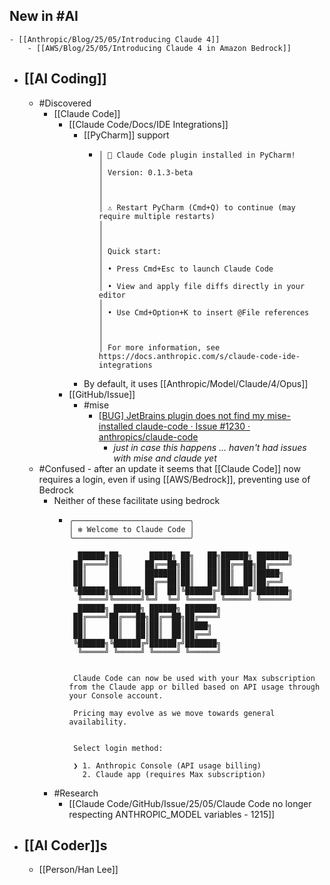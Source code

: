 ## New in #AI
	- [[Anthropic/Blog/25/05/Introducing Claude 4]]
		- [[AWS/Blog/25/05/Introducing Claude 4 in Amazon Bedrock]]
- ## [[AI Coding]]
	- #Discovered
		- [[Claude Code]]
			- [[Claude Code/Docs/IDE Integrations]]
				- [[PyCharm]] support
					- ```
					  │ 🎉 Claude Code plugin installed in PyCharm!                                                                                                                       │
					  │ Version: 0.1.3-beta                                                                                                                                               │
					  │                                                                                                                                                                   │
					  │ ⚠ Restart PyCharm (Cmd+Q) to continue (may require multiple restarts)                                                                                             │
					  │                                                                                                                                                                   │
					  │ Quick start:                                                                                                                                                      │
					  │ • Press Cmd+Esc to launch Claude Code                                                                                                                             │
					  │ • View and apply file diffs directly in your editor                                                                                                               │
					  │ • Use Cmd+Option+K to insert @File references                                                                                                                     │
					  │                                                                                                                                                                   │
					  │ For more information, see https://docs.anthropic.com/s/claude-code-ide-integrations 
					  ```
				- By default, it uses [[Anthropic/Model/Claude/4/Opus]]
			- [[GitHub/Issue]]
				- #mise
					- [[BUG] JetBrains plugin does not find my mise-installed claude-code · Issue #1230 · anthropics/claude-code](https://github.com/anthropics/claude-code/issues/1230)
						- *just in case this happens ... haven't had issues with mise and claude yet*
	- #Confused - after an update it seems that [[Claude Code]] now requires a login, even if using [[AWS/Bedrock]], preventing use of Bedrock
		- Neither of these facilitate using bedrock
			- ```
			  ╭──────────────────────────╮
			  │ ✻ Welcome to Claude Code │
			  ╰──────────────────────────╯
			  
			    ██████╗██╗      █████╗ ██╗   ██╗██████╗ ███████╗
			   ██╔════╝██║     ██╔══██╗██║   ██║██╔══██╗██╔════╝
			   ██║     ██║     ███████║██║   ██║██║  ██║█████╗  
			   ██║     ██║     ██╔══██║██║   ██║██║  ██║██╔══╝  
			   ╚██████╗███████╗██║  ██║╚██████╔╝██████╔╝███████╗
			    ╚═════╝╚══════╝╚═╝  ╚═╝ ╚═════╝ ╚═════╝ ╚══════╝
			    ██████╗ ██████╗ ██████╗ ███████╗                
			   ██╔════╝██╔═══██╗██╔══██╗██╔════╝                
			   ██║     ██║   ██║██║  ██║█████╗                  
			   ██║     ██║   ██║██║  ██║██╔══╝                  
			   ╚██████╗╚██████╔╝██████╔╝███████╗                
			    ╚═════╝ ╚═════╝ ╚═════╝ ╚══════╝
			  
			  
			   Claude Code can now be used with your Max subscription from the Claude app or billed based on API usage through your Console account.
			  
			   Pricing may evolve as we move towards general availability.
			  
			  
			   Select login method:
			  
			   ❯ 1. Anthropic Console (API usage billing)
			     2. Claude app (requires Max subscription)
			  
			  ```
		- #Research
			- [[Claude Code/GitHub/Issue/25/05/Claude Code no longer respecting ANTHROPIC_MODEL variables - 1215]]
- ## [[AI Coder]]s
	- [[Person/Han Lee]]